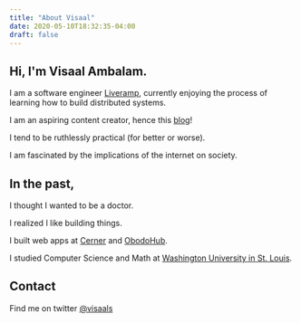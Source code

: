 ```yaml
---
title: "About Visaal"
date: 2020-05-10T18:32:35-04:00
draft: false 
---
```


## Hi, I'm Visaal Ambalam.

I am a software engineer [Liveramp](https://liveramp.com/for-engineers), currently enjoying the process of learning how to build distributed systems. 

I am an aspiring content creator, hence this [blog](https://www.visaalambalam.com/posts/)!

I tend to be ruthlessly practical (for better or worse).

I am fascinated by the implications of the internet on society.

## In the past,

I thought I wanted to be a doctor.

I realized I like building things.

I built web apps at [Cerner](https://twitter.com/Cerner) and [ObodoHub](https://obodohub.com/).

I studied Computer Science and Math at [Washington University in St. Louis](https://wustl.edu/).

## Contact
Find me on twitter [@visaals](https://twitter.com/Visaals)
